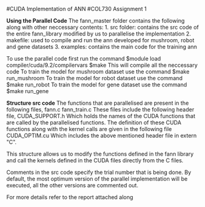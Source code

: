 #CUDA Implementation of ANN
#COL730 Assignment 1

**Using the Parallel Code**
The fann_master folder contains the following along with other neccessary contents:
    1. src folder: contains the src code of the entire fann_library modified by us to parallelise the implementation
    2. makefile: used to compile and run the ann developed for mushroom, robot and gene datasets
    3. examples: contains the main code for the training ann

To use the parallel code first run the command
    $module load compiler/cuda/9.2/compilervars
    $make
This will compile all the neccessary code
To train the model for mushroom dataset use the command
    $make run_mushroom
To train the model for robot dataset use the command
    $make run_robot
To train the model for gene dataset use the command
    $make run_gene

**Structure src code**
The functions that are parallelised are present in the following files,
    fann.c
    fann_train.c
These files include the following header file,
    CUDA_SUPPORT.h
Which holds the names of the CUDA functions that are called by the parallelised functions. 
The definition of these CUDA functions along with the kernel calls are given in the following file
    CUDA_OPTIM.cu
Which includes the above mentioned header file in extern "C".

This structure allows us to modify the functions defined in the fann library and call the kernels 
defined in the CUDA files directly from the C files.

Comments in the src code specify the trial number that is being done.
By default, the most optimum version of the parallel implementation will be executed, 
all the other versions are commented out.

For more details refer to the report attached along